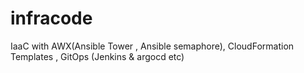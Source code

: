 # infracode
IaaC with AWX(Ansible Tower , Ansible semaphore), CloudFormation Templates , GitOps (Jenkins &amp; argocd etc) 
